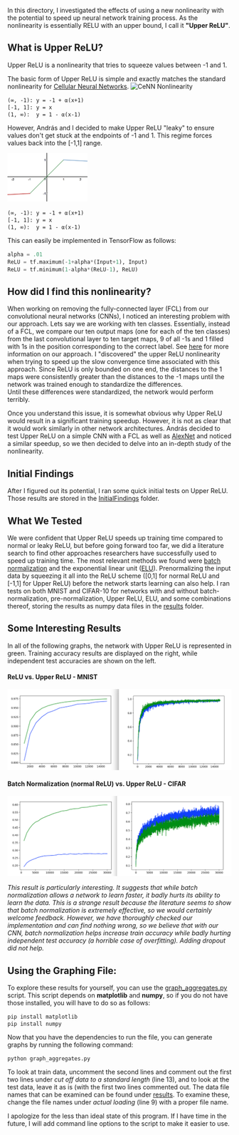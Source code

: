 In this directory, I investigated the effects of using a new nonlinearity with
the potential to speed up neural network training process.  As the nonlinearity
is essentially RELU with an upper bound, I call it **"Upper ReLU"**.

What is Upper ReLU?
-----------------------
Upper ReLU is a nonlinearity that tries to squeeze values between -1 and 1.

The basic form of Upper ReLU is simple and exactly matches the standard nonlinearity
for [Cellular Neural Networks](http://www.scholarpedia.org/article/Cellular_neural_network).
<img src="http://www.scholarpedia.org/w/images/c/c3/CNN_output.png" alt="CeNN Nonlinearity" width="180">
```
(∞, -1): y = -1 + ⍺(x+1)
[-1, 1]: y = x
(1, ∞):	 y = 1 - ⍺(x-1)
```

However, András and I decided to make Upper ReLU "leaky" to ensure values don't get 
stuck at the endpoints of -1 and 1.  This regime forces values back into the [-1,1] 
range.

<img src="./UpperRelu.png" alt="Upper ReLU" width="180">

```
(∞, -1): y = -1 + ⍺(x+1)
[-1, 1]: y = x
(1, ∞):	 y = 1 - ⍺(x-1)
```
This can easily be implemented in TensorFlow as follows:
```python
alpha = .01
ReLU = tf.maximum(-1+alpha*(Input+1), Input)
ReLU = tf.minimum(1-alpha*(ReLU-1), ReLU)
```


How did I find this nonlinearity?
-------------------------------------
When working on removing the fully-connected layer (FCL) from our convolutional 
neural networks (CNNs), I noticed an interesting problem with our approach.  Lets 
say we are working with ten classes.  Essentially, instead of a FCL, we compare our 
ten output maps (one for each of the ten classes) from the last convolutional layer 
to ten target maps, 9 of all -1s and 1 filled with 1s in the position corresponding 
to the correct label. See [here](../cnn_no_fcl) for more information on our 
approach. I "discovered" the upper ReLU nonlinearity when trying to speed up the slow
convergence time associated with this approach. Since ReLU is only bounded on one 
end, the distances to the 1 maps were consistently greater than the distances to the 
-1 maps until the network was trained enough to standardize the differences.  
Until these differences were standardized, the network would perform terribly.  

Once you understand this issue, it is somewhat obvious why Upper ReLU would result
in a significant training speedup.  However, it is not as clear that it would work
similarly in other network architectures.  András decided to test Upper ReLU on a 
simple CNN with a FCL as well as [AlexNet](http://vision.stanford.edu/teaching/cs231b_spring1415/slides/alexnet_tugce_kyunghee.pdf) and noticed a similar speedup, so we 
then decided to delve into an in-depth study of the nonlinearity.

Initial Findings
----------------
After I figured out its potential, I ran some quick initial tests on Upper ReLU.
Those results are stored in the [InitialFindings](./InitialFindings) folder. 

What We Tested
--------------
We were confident that Upper ReLU speeds up training time compared to normal or
leaky ReLU, but before going forward too far, we did a literature search to find
other approaches researchers have successfully used to speed up training time.
The most relevant methods we found were 
[batch normalization](https://arxiv.org/abs/1502.03167) and the exponential linear
unit ([ELU](http://image-net.org/challenges/posters/JKU_EN_RGB_Schwarz_poster.pdf)).
Prenormalizing the input data by squeezing it all into the ReLU scheme ([0,1] for 
normal ReLU and [-1,1] for Upper ReLU) before the network starts learning can also
help. I ran tests on both MNIST and CIFAR-10 for networks with and without 
batch-normalization, pre-normalization, Upper ReLU, ELU, and some combinations 
thereof, storing the results as numpy data files in the [results](./results) folder.

Some Interesting Results
------------------------
In all of the following graphs, the network with Upper ReLU is represented in green.
Training accuracy results are displayed on the right, while independent test
accuracies are shown on the left.

#### ReLU vs. Upper ReLU - MNIST
<img src="./relu_vs_upperrelu.png" alt="ReLU vs. Upper ReLU" width="700">

#### Batch Normalization (normal ReLU) vs. Upper ReLU - CIFAR
<img src="./bnorm_vs_upperrelu_cifar.png" alt="B-Norm vs. Upper ReLU" width="700">

*This result is particularly interesting.  It suggests that while batch 
normalization allows a network to learn faster, it badly hurts its ability to learn
the data.  This is a strange result because the literature seems to show that batch
normalization is extremely effective, so we would certainly welcome feedback.
However, we have thoroughly checked our implementation and can find nothing wrong, so
we believe that with our CNN, batch normalization helps increase train accuracy while
badly hurting independent test accuracy (a horrible case of overfitting).  Adding
dropout did not help.*

Using the Graphing File:
------------------------
To explore these results for yourself, you can use the 
[graph_aggregates.py](./graph_aggregates.py) script.  This script depends on
**matplotlib** and **numpy**, so if you do not have those installed, you will have
to do so as follows:
```
pip install matplotlib
pip install numpy
```
Now that you have the dependencies to run the file, you can generate graphs by
running the following command:
```
python graph_aggregates.py
```

To look at train data, uncomment the second lines and comment out the first two lines
under *cut off data to a standard length* (line 13), and to look at the test data, 
leave it as is (with the first two lines commented out.  The data file names that can
be examined can be found under [results](./results).  To examine these, change the
file names under *actual loading* (line 9) with a proper file name.

I apologize for the less than ideal state of this program.  If I have time in the
future, I will add command line options to the script to make it easier to use.
